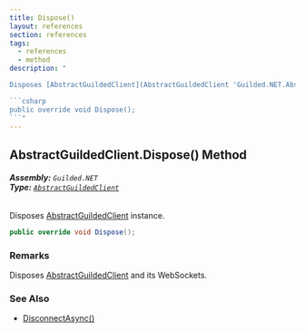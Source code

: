 ```yaml
---
title: Dispose()
layout: references
section: references
tags:
  - references
  - method
description: "

Disposes [AbstractGuildedClient](AbstractGuildedClient 'Guilded.NET.AbstractGuildedClient') instance.

```csharp
public override void Dispose();
```"
---
```


## AbstractGuildedClient.Dispose() Method
###### **Assembly:** `Guilded.NET`<br/>**Type:** [`AbstractGuildedClient`](AbstractGuildedClient 'Guilded.NET.AbstractGuildedClient')

Disposes [AbstractGuildedClient](AbstractGuildedClient 'Guilded.NET.AbstractGuildedClient') instance.

```csharp
public override void Dispose();
```

### Remarks
  
Disposes [AbstractGuildedClient](AbstractGuildedClient 'Guilded.NET.AbstractGuildedClient') and its WebSockets.

### See Also
- [DisconnectAsync()](AbstractGuildedClient.DisconnectAsync() 'Guilded.NET.AbstractGuildedClient.DisconnectAsync()')